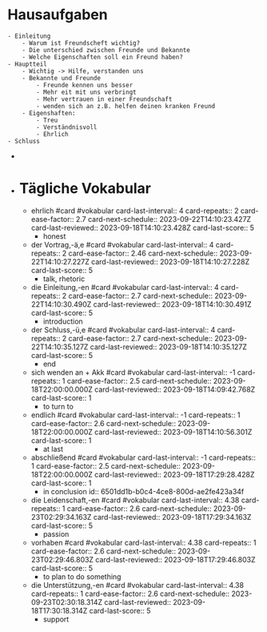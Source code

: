 # Hausaufgaben
	- Einleitung
		- Warum ist Freundscheft wichtig?
		- Die unterschied zwischen Freunde und Bekannte
		- Welche Eigenschaften soll ein Freund haben?
	- Hauptteil
		- Wichtig -> Hilfe, verstanden uns
		- Bekannte und Freunde
			- Freunde kennen uns besser
			- Mehr eit mit uns verbringt
			- Mehr vertrauen in einer Freundschaft
			- wenden sich an z.B. helfen deinen kranken Freund
		- Eigenshaften:
			- Treu
			- Verständnisvoll
			- Ehrlich
	- Schluss
-
- # Tägliche Vokabular
	- ehrlich #card #vokabular
	  card-last-interval:: 4
	  card-repeats:: 2
	  card-ease-factor:: 2.7
	  card-next-schedule:: 2023-09-22T14:10:23.427Z
	  card-last-reviewed:: 2023-09-18T14:10:23.428Z
	  card-last-score:: 5
		- honest
	- der Vortrag,-ä,e #card #vokabular
	  card-last-interval:: 4
	  card-repeats:: 2
	  card-ease-factor:: 2.46
	  card-next-schedule:: 2023-09-22T14:10:27.227Z
	  card-last-reviewed:: 2023-09-18T14:10:27.228Z
	  card-last-score:: 5
		- talk, rhetoric
	- die Einleitung,-en #card #vokabular
	  card-last-interval:: 4
	  card-repeats:: 2
	  card-ease-factor:: 2.7
	  card-next-schedule:: 2023-09-22T14:10:30.490Z
	  card-last-reviewed:: 2023-09-18T14:10:30.491Z
	  card-last-score:: 5
		- introduction
	- der Schluss,-ü,e #card #vokabular
	  card-last-interval:: 4
	  card-repeats:: 2
	  card-ease-factor:: 2.7
	  card-next-schedule:: 2023-09-22T14:10:35.127Z
	  card-last-reviewed:: 2023-09-18T14:10:35.127Z
	  card-last-score:: 5
		- end
	- sich wenden an + Akk #card #vokabular
	  card-last-interval:: -1
	  card-repeats:: 1
	  card-ease-factor:: 2.5
	  card-next-schedule:: 2023-09-18T22:00:00.000Z
	  card-last-reviewed:: 2023-09-18T14:09:42.768Z
	  card-last-score:: 1
		- to turn to
	- endlich #card #vokabular
	  card-last-interval:: -1
	  card-repeats:: 1
	  card-ease-factor:: 2.6
	  card-next-schedule:: 2023-09-18T22:00:00.000Z
	  card-last-reviewed:: 2023-09-18T14:10:56.301Z
	  card-last-score:: 1
		- at last
	- abschließend #card #vokabular
	  card-last-interval:: -1
	  card-repeats:: 1
	  card-ease-factor:: 2.5
	  card-next-schedule:: 2023-09-18T22:00:00.000Z
	  card-last-reviewed:: 2023-09-18T17:29:28.428Z
	  card-last-score:: 1
		- in conclusion
		  id:: 6501dd1b-b0c4-4ce8-800d-ae2fe423a34f
	- die Leidenschaft,-en #card #vokabular
	  card-last-interval:: 4.38
	  card-repeats:: 1
	  card-ease-factor:: 2.6
	  card-next-schedule:: 2023-09-23T02:29:34.163Z
	  card-last-reviewed:: 2023-09-18T17:29:34.163Z
	  card-last-score:: 5
		- passion
	- vorhaben #card #vokabular
	  card-last-interval:: 4.38
	  card-repeats:: 1
	  card-ease-factor:: 2.6
	  card-next-schedule:: 2023-09-23T02:29:46.803Z
	  card-last-reviewed:: 2023-09-18T17:29:46.803Z
	  card-last-score:: 5
		- to plan to do something
	- die Unterstützung,-en #card #vokabular
	  card-last-interval:: 4.38
	  card-repeats:: 1
	  card-ease-factor:: 2.6
	  card-next-schedule:: 2023-09-23T02:30:18.314Z
	  card-last-reviewed:: 2023-09-18T17:30:18.314Z
	  card-last-score:: 5
		- support